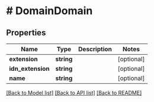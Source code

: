 # # DomainDomain

## Properties

Name | Type | Description | Notes
------------ | ------------- | ------------- | -------------
**extension** | **string** |  | [optional]
**idn_extension** | **string** |  | [optional]
**name** | **string** |  | [optional]

[[Back to Model list]](../../README.md#models) [[Back to API list]](../../README.md#endpoints) [[Back to README]](../../README.md)
